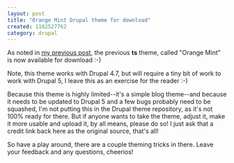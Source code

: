 ```yaml
--- 
layout: post
title: "Orange Mint Drupal theme for download"
created: 1182527762
category: drupal
---
```

As noted in <a href="http://tedserbinski.com/drupal/ted-2-0-a-site-redesign/">my previous post</a>, the previous <strong>ts</strong> theme, called "Orange Mint" is now available for download :-)

Note, this theme works with Drupal 4.7, but will require a tiny bit of work to work with Drupal 5, I leave this as an exercise for the reader :-)

Because this theme is highly limited--it's a simple blog theme--and because it needs to be updated to Drupal 5 and a few bugs probably need to be squashed, I'm not putting this in the Drupal theme repository, as it's not 100% ready for there. But if anyone wants to take the theme, adjust it, make it more usable and upload it, by all means, please do so! I just ask that a credit link back here as the original source, that's all!

So have a play around, there are a couple theming tricks in there. Leave your feedback and any questions, cheerios!
